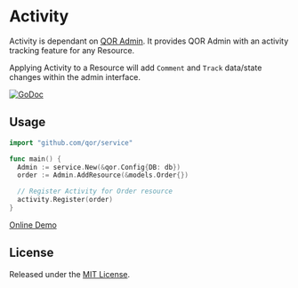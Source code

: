 # Activity

Activity is dependant on [QOR Admin](https://github.com/qor/admin). It provides QOR Admin with an activity tracking feature for any Resource.

Applying Activity to a Resource will add `Comment` and `Track` data/state changes within the admin interface.

[![GoDoc](https://godoc.org/github.com/qor/activity?status.svg)](https://godoc.org/github.com/qor/activity)

## Usage

```go
import "github.com/qor/service"

func main() {
  Admin := service.New(&qor.Config{DB: db})
  order := Admin.AddResource(&models.Order{})

  // Register Activity for Order resource
  activity.Register(order)
}
```

[Online Demo](http://demo.getqor.com/admin/orders)

## License

Released under the [MIT License](http://opensource.org/licenses/MIT).
